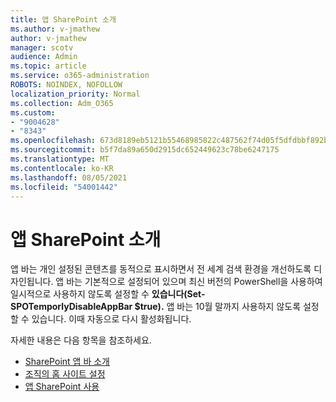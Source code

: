```yaml
---
title: 앱 SharePoint 소개
ms.author: v-jmathew
author: v-jmathew
manager: scotv
audience: Admin
ms.topic: article
ms.service: o365-administration
ROBOTS: NOINDEX, NOFOLLOW
localization_priority: Normal
ms.collection: Adm_O365
ms.custom:
- "9004628"
- "8343"
ms.openlocfilehash: 673d8189eb5121b55468985822c487562f74d05f5dfdbbf892b2ac8ab40d3e84
ms.sourcegitcommit: b5f7da89a650d2915dc652449623c78be6247175
ms.translationtype: MT
ms.contentlocale: ko-KR
ms.lasthandoff: 08/05/2021
ms.locfileid: "54001442"
---
```

# <a name="introduction-to-the-sharepoint-app-bar"></a>앱 SharePoint 소개

앱 바는 개인 설정된 콘텐츠를 동적으로 표시하면서 전 세계 검색 환경을 개선하도록 디자인됩니다. 앱 바는  기본적으로 설정되어 있으며 최신 버전의 PowerShell을 사용하여 일시적으로 사용하지 않도록 설정할 수 **있습니다(Set-SPOTemporlyDisableAppBar $true).** 앱 바는 10월 말까지 사용하지 않도록 설정할 수 있습니다. 이때 자동으로 다시 활성화됩니다.

자세한 내용은 다음 항목을 참조하세요.

- [SharePoint 앱 바 소개](https://docs.microsoft.com/SharePoint/sharepoint-app-bar)
- [조직의 홈 사이트 설정](https://docs.microsoft.com/sharepoint/home-site)
- [앱 SharePoint 사용](https://support.microsoft.com/office/use-the-sharepoint-app-bar-b2ab82d5-9af7-445e-ad24-236c5a86b5f8)
